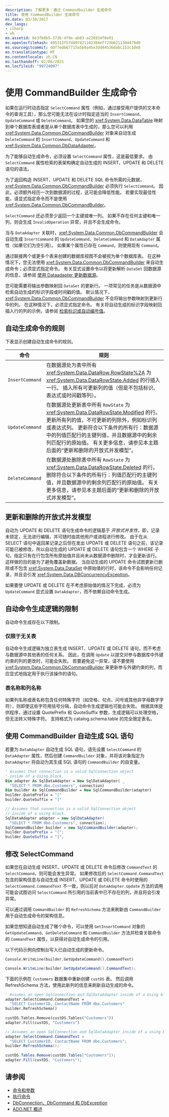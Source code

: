 ```yaml
---
description: 了解更多：通过 Commandbuilder 生成命令
title: 使用 CommandBuilder 生成命令
ms.date: 03/30/2017
dev_langs:
- csharp
- vb
ms.assetid: 6e3fb8b5-373b-4f9e-ab03-a22693df8e91
ms.openlocfilehash: 495312f57d497421182384eff23b621130447940
ms.sourcegitcommit: ddf7edb67715a5b9a45e3dd44536dabc153c1de0
ms.translationtype: MT
ms.contentlocale: zh-CN
ms.lasthandoff: 02/06/2021
ms.locfileid: "99724097"
---
```

# <a name="generating-commands-with-commandbuilders"></a>使用 CommandBuilder 生成命令

如果在运行时动态指定 `SelectCommand` 属性（例如，通过接受用户提供的文本命令的查询工具），那么您可能无法在设计时指定适当的 `InsertCommand`、`UpdateCommand` 或 `DeleteCommand`。 如果您的 <xref:System.Data.DataTable> 映射到单个数据库表或者是从单个数据库表中生成的，那么您可以利用 <xref:System.Data.Common.DbCommandBuilder> 对象来自动生成 `DeleteCommand` 的 `InsertCommand`、`UpdateCommand` 和 <xref:System.Data.Common.DbDataAdapter>。  
  
 为了能够自动生成命令，必须设置 `SelectCommand` 属性，这是最低要求。 由 `SelectCommand` 属性检索的表架构确定自动生成的 INSERT、UPDATE 和 DELETE 语句的语法。  
  
 为了返回构造 INSERT、UPDATE 和 DELETE SQL 命令所需的元数据，<xref:System.Data.Common.DbCommandBuilder> 必须执行 `SelectCommand`。 因此，必须额外经历一次到数据源的过程，这可能会降低性能。 若要实现最佳性能，请显式指定命令而不是使用 <xref:System.Data.Common.DbCommandBuilder>。  
  
 `SelectCommand` 还必须至少返回一个主键或唯一列。 如果不存在任何主键和唯一列，则会生成 `InvalidOperation` 异常，并且不会生成命令。  
  
 当与 `DataAdapter` 关联时，<xref:System.Data.Common.DbCommandBuilder> 会自动生成 `InsertCommand` 的 `UpdateCommand`、`DeleteCommand` 和 `DataAdapter` 属性（如果它们为空引用）。 如果某个属性已存在 `Command`，则使用现有 `Command`。  
  
 通过联接两个或更多个表来创建的数据库视图不会被视为单个数据库表。 在这种情况下，您无法使用 <xref:System.Data.Common.DbCommandBuilder> 来自动生成命令；必须显式指定命令。 有关显式设置命令以将更新解析 `DataSet` 回数据源的信息，请参阅 [使用 Dataadapter 更新数据源](updating-data-sources-with-dataadapters.md)。  
  
 您可能需要将输出参数映射回 `DataSet` 的更新行。 一项常见的任务是从数据源中检索自动生成的标识字段或时间戳的值。 默认情况下，<xref:System.Data.Common.DbCommandBuilder> 不会将输出参数映射到更新行中的列。 在这种情况下，必须显式指定命令。 有关将自动生成的标识字段映射回插入行的列的示例，请参阅 [检索标识或自动编号值](retrieving-identity-or-autonumber-values.md)。  
  
## <a name="rules-for-automatically-generated-commands"></a>自动生成命令的规则  

 下表显示创建自动生成命令的规则。  
  
|命令|规则|  
|-------------|----------|  
|`InsertCommand`|在数据源处为表中所有 <xref:System.Data.DataRow.RowState%2A> 为 <xref:System.Data.DataRowState.Added> 的行插入一行。 插入所有可更新列的值（但是不包括标识、表达式或时间戳等列）。|  
|`UpdateCommand`|在数据源处更新表中所有 `RowState` 为 <xref:System.Data.DataRowState.Modified> 的行。 更新所有列的值，不可更新的列除外，例如标识列或表达式列。 更新符合以下条件的所有行：数据源中的列值匹配行的主键列值，并且数据源中的剩余列匹配行的原始值。 有关更多信息，请参见本主题后面的“更新和删除的开放式并发模型”。|  
|`DeleteCommand`|在数据源处删除表中所有 `RowState` 为 <xref:System.Data.DataRowState.Deleted> 的行。 删除符合以下条件的所有行：列值匹配行的主键列值，并且数据源中的剩余列匹配行的原始值。 有关更多信息，请参见本主题后面的“更新和删除的开放式并发模型”。|  
  
## <a name="optimistic-concurrency-model-for-updates-and-deletes"></a>更新和删除的开放式并发模型  

 自动为 UPDATE 和 DELETE 语句生成命令的逻辑基于 *开放式并发性*，即，记录未锁定，无法进行编辑，并可随时由其他用户或进程进行修改。 由于在从 SELECT 语句中返回某记录之后但在发出 UPDATE 或 DELETE 语句之前，该记录可能已被修改，所以自动生成的 UPDATE 或 DELETE 语句包含一个 WHERE 子句，指定只有在行包含所有原始值并且尚未从数据源中删除时，才会更新该行。 这样做的目的是为了避免覆盖新数据。 当自动生成的 UPDATE 命令试图更新已删除或不包含 <xref:System.Data.DataSet> 中原始值的行时，该命令不会影响任何记录，并且会引发 <xref:System.Data.DBConcurrencyException>。  
  
 如果要使 UPDATE 或 DELETE 在不考虑原始值的情况下完成，必须为 `UpdateCommand` 显式设置 `DataAdapter`，而不依赖自动命令生成。  
  
## <a name="limitations-of-automatic-command-generation-logic"></a>自动命令生成逻辑的限制  

 自动命令生成存在以下限制。  
  
### <a name="unrelated-tables-only"></a>仅限于无关表  

 自动命令生成逻辑为独立表生成 INSERT、UPDATE 或 DELETE 语句，而不考虑与数据源中其他表的任何关系。 因此，在调用 `Update` 以提交对参与数据库中外键约束的列的更改时，可能会失败。 若要避免这一异常，请不要使用 <xref:System.Data.Common.DbCommandBuilder> 来更新参与外键约束的列，而应显式地指定用于执行该操作的语句。  
  
### <a name="table-and-column-names"></a>表名称和列名称  

 如果列名称或表名称包含任何特殊字符（如空格、句点、问号或其他非字母数字字符），则即使这些字符用括号分隔，自动命令生成逻辑也可能会失败。 根据具体提供程序，通过设置 QuotePrefix 和 QuoteSuffix 参数，生成逻辑可以处理空格，但无法转义特殊字符。 支持格式为 catalog.schema.table 的完全限定表名。  
  
## <a name="using-the-commandbuilder-to-automatically-generate-an-sql-statement"></a>使用 CommandBuilder 自动生成 SQL 语句  

 若要为 `DataAdapter` 自动生成 SQL 语句，请先设置 `SelectCommand` 的 `DataAdapter` 属性，然后创建 `CommandBuilder` 对象，并将该对象指定为 `DataAdapter` 将自动为其生成 SQL 语句的 `CommandBuilder` 的自变量。  
  
```vb  
' Assumes that connection is a valid SqlConnection object
' inside of a Using block.  
Dim adapter As SqlDataAdapter = New SqlDataAdapter( _  
  "SELECT * FROM dbo.Customers", connection)  
Dim builder As SqlCommandBuilder = New SqlCommandBuilder(adapter)  
builder.QuotePrefix = "["  
builder.QuoteSuffix = "]"  
```  
  
```csharp  
// Assumes that connection is a valid SqlConnection object  
// inside of a using block.  
SqlDataAdapter adapter = new SqlDataAdapter(  
  "SELECT * FROM dbo.Customers", connection);  
SqlCommandBuilder builder = new SqlCommandBuilder(adapter);  
builder.QuotePrefix = "[";  
builder.QuoteSuffix = "]";  
```  
  
## <a name="modifying-the-selectcommand"></a>修改 SelectCommand  

 如果您在自动生成 INSERT、UPDATE 或 DELETE 命令后修改 `CommandText` 的 `SelectCommand`，则可能会发生异常。 如果修改后的 `SelectCommand.CommandText` 包含的架构信息与自动生成 INSERT、UPDATE 或 DELETE 命令时使用的 `SelectCommand.CommandText` 不一致，则以后对 `DataAdapter.Update` 方法的调用可能会试图访问 `SelectCommand` 所引用的当前表中已不存在的列，并且将会引发异常。  
  
 可以通过调用 `CommandBuilder` 的 `RefreshSchema` 方法来刷新由 `CommandBuilder` 用于自动生成命令的架构信息。  
  
 如果您想知道自动生成了哪个命令，可以使用 `GetInsertCommand` 对象的 `GetUpdateCommand`、`GetDeleteCommand` 和 `CommandBuilder` 方法并检查关联命令的 `CommandText` 属性，以获得对自动生成命令的引用。  
  
 以下代码示例向控制台写入已自动生成的更新命令。  
  
```vb
Console.WriteLine(builder.GetUpdateCommand().CommandText)  
```

```csharp
Console.WriteLine(builder.GetUpdateCommand().CommandText);
```
  
 下面的示例在 `Customers` 数据集中重新创建 `custDS` 表。 然后调用 RefreshSchema 方法，使用此新列的信息来刷新自动生成的命令。  
  
```vb  
' Assumes an open SqlConnection and SqlDataAdapter inside of a Using block.  
adapter.SelectCommand.CommandText = _  
  "SELECT CustomerID, ContactName FROM dbo.Customers"  
builder.RefreshSchema()  
  
custDS.Tables.Remove(custDS.Tables("Customers"))  
adapter.Fill(custDS, "Customers")  
```  
  
```csharp  
// Assumes an open SqlConnection and SqlDataAdapter inside of a using block.  
adapter.SelectCommand.CommandText =
  "SELECT CustomerID, ContactName FROM dbo.Customers";  
builder.RefreshSchema();  
  
custDS.Tables.Remove(custDS.Tables["Customers"]);  
adapter.Fill(custDS, "Customers");  
```  
  
## <a name="see-also"></a>请参阅

- [命令和参数](commands-and-parameters.md)
- [执行命令](executing-a-command.md)
- [DbConnection、DbCommand 和 DbException](dbconnection-dbcommand-and-dbexception.md)
- [ADO.NET 概述](ado-net-overview.md)
